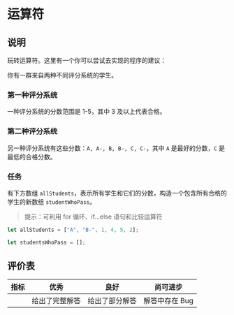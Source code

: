 # 运算符

## 说明

玩转运算符。这里有一个你可以尝试去实现的程序的建议：

你有一群来自两种不同评分系统的学生。

### 第一种评分系统

一种评分系统的分数范围是 1-5，其中 3 及以上代表合格。

### 第二种评分系统

另一种评分系统有这些分数：`A, A-, B, B-, C, C-`，其中 `A` 是最好的分数，`C` 是最低的合格分数。

### 任务

有下方数组 `allStudents`，表示所有学生和它们的分数，构造一个包含所有合格的学生的新数组 `studentWhoPass`。

> 提示：可利用 for 循环、if...else 语句和比较运算符

```javascript
let allStudents = ["A", "B-", 1, 4, 5, 2];

let studentsWhoPass = [];
```

## 评价表

| 指标 | 优秀           | 良好           | 尚可进步       |
| ---- | -------------- | -------------- | -------------- |
|      | 给出了完整解答 | 给出了部分解答 | 解答中存在 Bug |
